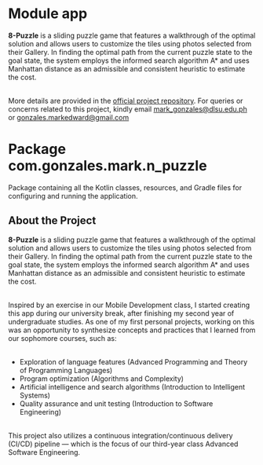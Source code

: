 # Module app

<b>8-Puzzle</b> is a sliding puzzle game that features a walkthrough of the optimal solution and allows users to customize the tiles using photos selected from their Gallery. In finding the optimal path from the current puzzle state to the goal state, the system employs the informed search algorithm A* and uses Manhattan distance as an admissible and consistent heuristic to estimate the cost. <br/> <br/>

More details are provided in the [official project repository](https://github.com/memgonzales/sliding-puzzle). For queries or concerns related to this project, kindly email [mark_gonzales@dlsu.edu.ph](mailto:mark_gonzales@dlsu.edu.ph) or [gonzales.markedward@gmail.com](mailto:gonzales.markedward@gmail.com)

# Package com.gonzales.mark.n_puzzle

Package containing all the Kotlin classes, resources, and Gradle files for configuring and running the application.

## About the Project

<b>8-Puzzle</b> is a sliding puzzle game that features a walkthrough of the optimal solution and allows users to customize the tiles using photos selected from their Gallery. In finding the optimal path from the current puzzle state to the goal state, the system employs the informed search algorithm A* and uses Manhattan distance as an admissible and consistent heuristic to estimate the cost.<br/><br/>

Inspired by an exercise in our Mobile Development class, I started creating this app during our university break, after finishing my second year of undergraduate studies. As one of my first personal projects, working on this was an opportunity to synthesize concepts and practices that I learned from our sophomore courses, such as: <br/><br/>

- Exploration of language features (Advanced Programming and Theory of Programming Languages)
- Program optimization (Algorithms and Complexity)
- Artificial intelligence and search algorithms (Introduction to Intelligent Systems)
- Quality assurance and unit testing (Introduction to Software Engineering) <br/><br/>

This project also utilizes a continuous integration/continuous delivery (CI/CD) pipeline — which is the focus of our third-year class Advanced Software Engineering.


